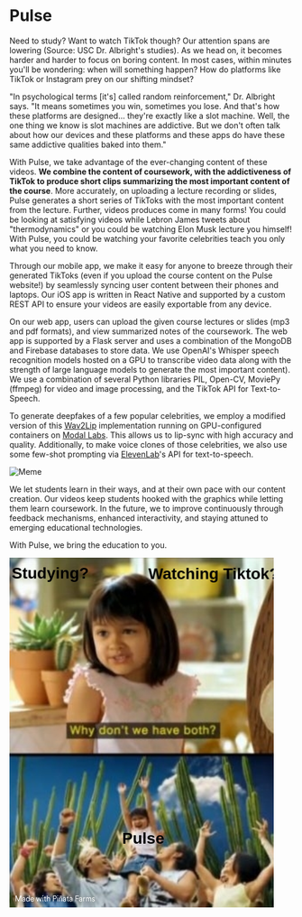 # Pulse

Need to study? Want to watch TikTok though? Our attention spans are lowering (Source: USC Dr. Albright's studies). As we head on, it becomes harder and harder to focus on boring content. In most cases, within minutes you'll be wondering: when will something happen? How do platforms like TikTok or Instagram prey on our shifting mindset?

"In psychological terms [it's] called random reinforcement," Dr. Albright says. "It means sometimes you win, sometimes you lose. And that's how these platforms are designed... they're exactly like a slot machine. Well, the one thing we know is slot machines are addictive. But we don't often talk about how our devices and these platforms and these apps do have these same addictive qualities baked into them."

With Pulse, we take advantage of the ever-changing content of these videos. **We combine the content of coursework, with the addictiveness of TikTok to produce short clips summarizing the most important content of the course**. More accurately, on uploading a lecture recording or slides, Pulse generates a short series of TikToks with the most important content from the lecture. Further, videos produces come in many forms! You could be looking at satisfying videos while Lebron James tweets about "thermodynamics" or you could be watching Elon Musk lecture you himself! With Pulse, you could be watching your favorite celebrities teach you only what you need to know. 

Through our mobile app, we make it easy for anyone to breeze through their generated TikToks (even if you upload the course content on the Pulse website!) by seamlessly syncing user content between their phones and laptops. Our iOS app is written in React Native and supported by a custom REST API to ensure your videos are easily exportable from any device. 

On our web app, users can upload the given course lectures or slides (mp3 and pdf formats), and view summarized notes of the coursework. The web app is supported by a Flask server and uses a combination of the MongoDB and Firebase databases to store data. We use OpenAI's Whisper speech recognition models hosted on a GPU to transcribe video data along with the strength of large language models to generate the most important content). We use a combination of several Python libraries PIL, Open-CV, MoviePy (ffmpeg) for video and image processing, and the TikTok API for Text-to-Speech. 

To generate deepfakes of a few popular celebrities, we employ a modified version of this [Wav2Lip](https://github.com/Rudrabha/Wav2Lip?tab=readme-ov-file) implementation running on GPU-configured containers on [Modal Labs](https://modal.com/). This allows us to lip-sync with high accuracy and quality. Additionally, to make voice clones of those celebrities, we also use some few-shot prompting via [ElevenLab](https://elevenlabs.io/)'s API for text-to-speech. 

![Meme](./pulse/public/flowchart.png)

We let students learn in their ways, and at their own pace with our content creation. Our videos keep students hooked with the graphics while letting them learn coursework. In the future, we to improve continuously through feedback mechanisms, enhanced interactivity, and staying attuned to emerging educational technologies.

With Pulse, we bring the education to you. 

![Meme](./pulse/public/WhyNotBothMeme.png)

